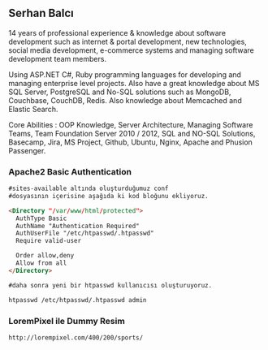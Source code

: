 ## Serhan Balcı

14 years of professional experience & knowledge about software development such as internet & portal development, new technologies, social media development, e-commerce systems and managing software development team members. 

Using ASP.NET C#, Ruby programming languages for developing and managing enterprise level projects. Also have a great knowledge about MS SQL Server, PostgreSQL and No-SQL solutions such as MongoDB, Couchbase, CouchDB, Redis. Also knowledge about Memcached and Elastic Search. 

Core Abilities : OOP Knowledge, Server Architecture, Managing Software Teams, Team Foundation Server 2010 / 2012, SQL and NO-SQL Solutions, Basecamp, Jira, MS Project, Github, Ubuntu, Nginx, Apache and Phusion Passenger.

### Apache2 Basic Authentication

```markdown
#sites-available altında oluşturduğumuz conf 
#dosyasının içerisine aşağıda ki kod bloğunu ekliyoruz. 

<Directory "/var/www/html/protected">
  AuthType Basic
  AuthName "Authentication Required"
  AuthUserFile "/etc/htpasswd/.htpasswd"
  Require valid-user

  Order allow,deny
  Allow from all
</Directory>

#daha sonra yeni bir htpasswd kullanıcısı oluşturuyoruz. 

htpasswd /etc/htpasswd/.htpasswd admin

```

### LoremPixel ile Dummy Resim

```markdown
http://lorempixel.com/400/200/sports/
```
